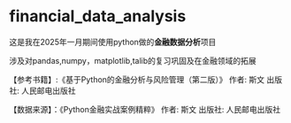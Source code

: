 # financial_data_analysis

这是我在2025年一月期间使用python做的**金融数据分析**项目

涉及对pandas,numpy，matplotlib,talib的复习巩固及在金融领域的拓展

【参考书籍】:《基于Python的金融分析与风险管理（第二版）》 作者: 斯文  出版社: 人民邮电出版社

【数据来源】：《Python金融实战案例精粹》 作者: 斯文  出版社: 人民邮电出版社
